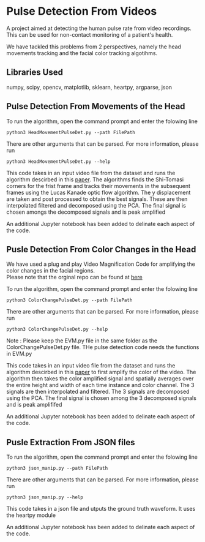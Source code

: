 # Pulse Detection From Videos

A project aimed at detecting the human pulse rate from video recordings. This can be used for non-contact monitoring of a patient's health.

We have tackled this problems from 2 perspectives, namely the head movements tracking and the facial color tracking algotihms.

## Libraries Used

numpy, scipy, opencv, matplotlib, sklearn, heartpy, argparse, json


## Pulse Detection From Movements of the Head

To run the algorithm, open the command prompt and enter the folowing line
```
python3 HeadMovementPulseDet.py --path FilePath
```
There are other arguments that can be parsed. For more information, please run
```
python3 HeadMovementPulseDet.py --help
```

This code takes in an input video file from the dataset and runs the algorithm descirbed in this [paper](https://people.csail.mit.edu/mrub/vidmag/papers/Balakrishnan_Detecting_Pulse_from_2013_CVPR_paper.pdf). The algorithms finds the Shi-Tomasi corners for the frist frame and tracks their movements in the subsequent frames using the Lucas Kanade optic flow algorithm. The y displacement are taken and post processed to obtain the best signals. These are then interpolated filtered and decomposed using the PCA. The final signal is chosen amongs the decomposed signals and is peak amplified

An additional Jupyter notebook has been added to delinate each aspect of the code.

## Pusle Detection From Color Changes in the Head

We have used a plug and play Video Magnification Code for amplifying the color changes in the facial regions.<br/>
Please note that the orginal repo can be found at [here](https://github.com/flyingzhao/PyEVM)

To run the algorithm, open the command prompt and enter the folowing line
```
python3 ColorChangePulseDet.py --path FilePath
```
There are other arguments that can be parsed. For more information, please run
```
python3 ColorChangePulseDet.py --help
```
Note : Please keep the EVM.py file in the same folder as the ColorChangePulseDet.py file. THe pulse detection code needs the functions in EVM.py

This code takes in an input video file from the dataset and runs the algorithm descirbed in this [paper](https://people.csail.mit.edu/mrub/papers/vidmag.pdf) to first amplify the color of the video. The algorithm then takes the color amplified signal and spatially averages over the entire height and width of each time instance and color channel. The 3 signals are then interpolated and filtered. The 3 signals are decomposed using the PCA. The final signal is chosen among the 3 decomposed signals and is peak amplififed 

An additional Jupyter notebook has been added to delinate each aspect of the code.

## Pusle Extraction From JSON files

To run the algorithm, open the command prompt and enter the folowing line
```
python3 json_manip.py --path FilePath
```
There are other arguments that can be parsed. For more information, please run
```
python3 json_manip.py --help
```

This code takes in a json file and utputs the ground truth waveform. It uses the heartpy module

An additional Jupyter notebook has been added to delinate each aspect of the code.

